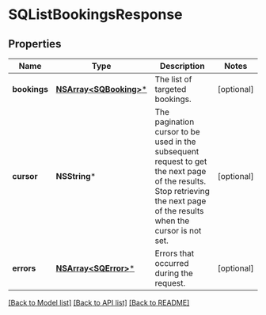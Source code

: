 # SQListBookingsResponse

## Properties
Name | Type | Description | Notes
------------ | ------------- | ------------- | -------------
**bookings** | [**NSArray&lt;SQBooking&gt;***](SQBooking.md) | The list of targeted bookings. | [optional] 
**cursor** | **NSString*** | The pagination cursor to be used in the subsequent request to get the next page of the results. Stop retrieving the next page of the results when the cursor is not set. | [optional] 
**errors** | [**NSArray&lt;SQError&gt;***](SQError.md) | Errors that occurred during the request. | [optional] 

[[Back to Model list]](../README.md#documentation-for-models) [[Back to API list]](../README.md#documentation-for-api-endpoints) [[Back to README]](../README.md)


